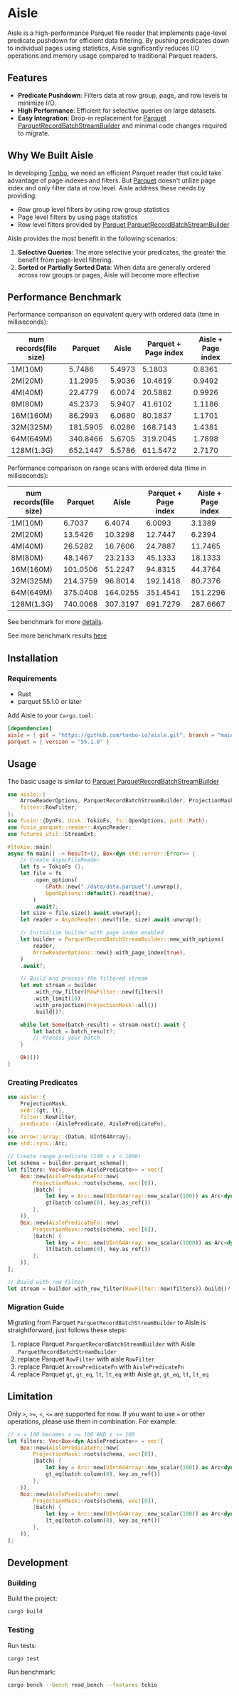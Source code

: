 # Aisle

Aisle is a high-performance Parquet file reader that implements page-level predicate pushdown for efficient data filtering. By pushing predicates down to individual pages using statistics, Aisle significantly reduces I/O operations and memory usage compared to traditional Parquet readers.

## Features

- **Predicate Pushdown**: Filters data at row group, page, and row levels to minimize I/O.
- **High Performance**: Efficient for selective queries on large datasets.
- **Easy Integration**: Drop-in replacement for [Parquet ParquetRecordBatchStreamBuilder](https://docs.rs/parquet/latest/parquet/arrow/async_reader/type.ParquetRecordBatchStreamBuilder.html) and minimal code changes required to migrate.

## Why We Built Aisle
In developing [Tonbo](https://github.com/tonbo-io/tonbo), we need an efficient Parquet reader that could take advantage of page indexes and filters. But [Parquet](https://github.com/apache/arrow-rs/tree/main/parquet) doesn't utilize page index and only filter data at row level. Aisle address these needs by providing:
- Row group level filters by using row group statistics
- Page level filters by using page statistics
- Row level filters provided by [Parquet ParquetRecordBatchStreamBuilder](https://docs.rs/parquet/latest/parquet/arrow/async_reader/type.ParquetRecordBatchStreamBuilder.html)

Aisle provides the most benefit in the following scenarios:
1. **Selective Queries**: The more selective your predicates, the greater the benefit from page-level filtering.
2. **Sorted or Partially Sorted Data**: When data are generally ordered across row groups or pages, Aisle will become more effective

## Performance Benchmark

Performance comparison on equivalent query  with ordered data (time in milliseconds):

|num records(file size)|      Parquet      |    Aisle    |Parquet + Page index |  Aisle + Page index |
| --- | --- | --- | --- | --- |
|   1M(10M)       |         5.7486    |      5.4973 |	      5.1803	    |	      0.8361	  |
|    2M(20M)      |        11.2995    |      5.9036 |	     10.4619	    |	      0.9492	  |
|    4M(40M)      |        22.4779    |      6.0074 |	     20.5882	    |	      0.9926	  |
|    8M(80M)      |        45.2373    |      5.9407 |	     41.6102	    |	      1.1186	  |
|   16M(160M)     |        86.2993    |      6.0680 |	     80.1837	    |	      1.1701	  |
|   32M(325M)     |       181.5905    |      6.0286 |	    168.7143	    |	      1.4381	  |
|    64M(649M)    |       340.8466    |      5.6705 |	    319.2045	    |	      1.7898	  |
|   128M(1.3G)    |       652.1447    |      5.5786 |	    611.5472	    |	      2.7170	  |

Performance comparison on range scans with ordered data (time in milliseconds):

|num records(file size)|      Parquet      |    Aisle    |Parquet + Page index |  Aisle + Page index |
| --- | --- | --- | --- | --- |
|   1M(10M)       |         6.7037    |      6.4074 |	      6.0093	    |	      3.1389	  |
|    2M(20M)      |        13.5426    |     10.3298 |	     12.7447	    |	      6.2394	  |
|    4M(40M)      |        26.5282    |     16.7606 |	     24.7887	    |	     11.7465	  |
|    8M(80M)      |        48.1467    |     23.2133 |	     45.1333	    |	     18.1333	  |
|   16M(160M)     |       101.0506    |     51.2247 |	     94.8315	    |	     44.3764	  |
|   32M(325M)     |       214.3759    |     96.8014 |	    192.1418	    |	     80.7376	  |
|    64M(649M)    |       375.0408    |    164.0255 |	    351.4541	    |	    151.2296	  |
|   128M(1.3G)    |       740.0068    |    307.3197 |	    691.7279	    |	    287.6667	  |


See benchmark for more [details](./benches/read_bench.rs).

See more benchmark results [here](./docs/benchmark.md)

## Installation

### Requirements
- Rust
- parquet 55.1.0 or later

Add Aisle to your `Cargo.toml`:

```toml
[dependencies]
aisle = { git = "https://github.com/tonbo-io/aisle.git", branch = "main" }
parquet = { version = "55.1.0" }
```

## Usage

The basic usage is similar to  [Parquet ParquetRecordBatchStreamBuilder](https://docs.rs/parquet/latest/parquet/arrow/async_reader/type.ParquetRecordBatchStreamBuilder.html#method.new)
```rust
use aisle::{
    ArrowReaderOptions, ParquetRecordBatchStreamBuilder, ProjectionMask,
    filter::RowFilter,
};
use fusio::{DynFs, disk::TokioFs, fs::OpenOptions, path::Path};
use fusio_parquet::reader::AsyncReader;
use futures_util::StreamExt;

#[tokio::main]
async fn main() -> Result<(), Box<dyn std::error::Error>> {
    // Create AsyncFileReader
    let fs = TokioFs {};
    let file = fs
        .open_options(
            &Path::new("./data/data.parquet").unwrap(),
            OpenOptions::default().read(true),
        )
        .await?;
    let size = file.size().await.unwrap();
    let reader = AsyncReader::new(file, size).await.unwrap();

    // Initialize builder with page index enabled
    let builder = ParquetRecordBatchStreamBuilder::new_with_options(
        reader,
        ArrowReaderOptions::new().with_page_index(true),
    )
    .await?;

    // Build and process the filtered stream
    let mut stream = builder
        .with_row_filter(RowFilter::new(filters))
        .with_limit(10)
        .with_projection(ProjectionMask::all())
        .build()?;

    while let Some(batch_result) = stream.next().await {
        let batch = batch_result?;
        // Process your batch
    }

    Ok(())
}
```

### Creating Predicates

```rust
use aisle::{
    ProjectionMask,
    ord::{gt, lt},
    filter::RowFilter,
    predicate::{AislePredicate, AislePredicateFn},
};
use arrow::array::{Datum, UInt64Array};
use std::sync::Arc;

// Create range predicate (100 < x < 1000)
let schema = builder.parquet_schema();
let filters: Vec<Box<dyn AislePredicate>> = vec![
    Box::new(AislePredicateFn::new(
        ProjectionMask::roots(schema, vec![0]),
        |batch| {
            let key = Arc::new(UInt64Array::new_scalar(100)) as Arc<dyn Datum>;
            gt(batch.column(0), key.as_ref())
        },
    )),
    Box::new(AislePredicateFn::new(
        ProjectionMask::roots(schema, vec![0]),
        |batch| {
            let key = Arc::new(UInt64Array::new_scalar(1000)) as Arc<dyn Datum>;
            lt(batch.column(0), key.as_ref())
        },
    )),
];

// Build with row filter
let stream = builder.with_row_filter(RowFilter::new(filters)).build()?;
```

### Migration Guide
Migrating from Parquet `ParquetRecordBatchStreamBuilder` to Aisle is straightforward, just follows these steps:

1. replace Parquet `ParquetRecordBatchStreamBuilder` with Aisle `ParquetRecordBatchStreamBuilder`
2. replace Parquet `RowFilter` with aisle `RowFilter`
3. replace Parquet `ArrowPredicateFn` with `AislePredicateFn`
4. replace Parquet `gt`, `gt_eq`, `lt`, `lt_eq` with Aisle `gt`, `gt_eq`, `lt`, `lt_eq`

## Limitation
Only `>`, `>=`, `<`, `<=` are supported for now. If you want to use `=` or other operations, please use them in combination. For example:

```rust
// x = 100 becomes x >= 100 AND x <= 100
let filters: Vec<Box<dyn AislePredicate>> = vec![
    Box::new(AislePredicateFn::new(
        ProjectionMask::roots(schema, vec![0]),
        |batch| {
            let key = Arc::new(UInt64Array::new_scalar(100)) as Arc<dyn Datum>;
            gt_eq(batch.column(0), key.as_ref())
        },
    )),
    Box::new(AislePredicateFn::new(
        ProjectionMask::roots(schema, vec![0]),
        |batch| {
            let key = Arc::new(UInt64Array::new_scalar(100)) as Arc<dyn Datum>;
            lt_eq(batch.column(0), key.as_ref())
        },
    )),
];
```

## Development

### Building

Build the project:
```bash
cargo build
```

### Testing
Run tests:
```bash
cargo test
```

Run benchmark:
```bash
cargo bench --bench read_bench --features tokio
```
